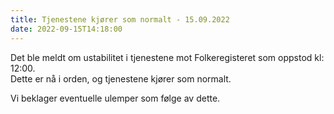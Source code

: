 ```yaml
---
title: Tjenestene kjører som normalt - 15.09.2022
date: 2022-09-15T14:18:00
---
```

Det ble meldt om ustabilitet i tjenestene mot Folkeregisteret som oppstod kl: 12:00.  
Dette er nå i orden, og tjenestene kjører som normalt.  

Vi beklager eventuelle ulemper som følge av dette. 
